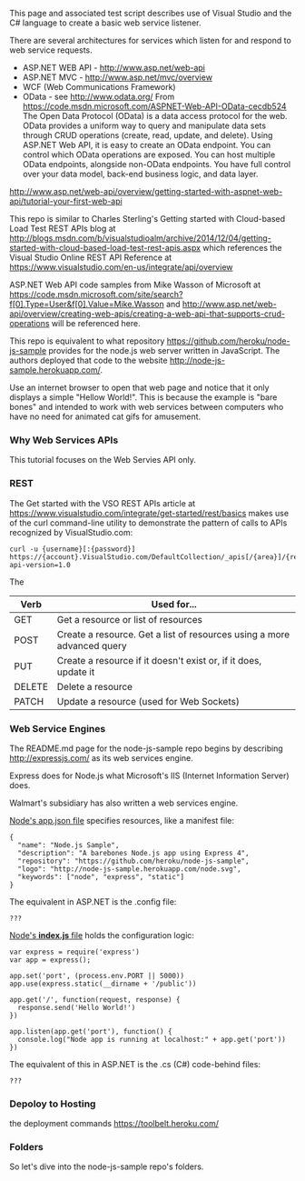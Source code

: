 This page and associated test script describes use of Visual Studio and the C# language to create a basic 
web service listener.

There are several architectures for services which listen for and respond to web service requests.

 * ASP.NET WEB API - http://www.asp.net/web-api
 * ASP.NET MVC - http://www.asp.net/mvc/overview
 * WCF (Web Communications Framework)
 * OData - see http://www.odata.org/
 From https://code.msdn.microsoft.com/ASPNET-Web-API-OData-cecdb524
 The Open Data Protocol (OData) is a data access protocol for the web. OData provides a uniform way to query and manipulate data sets through CRUD operations (create, read, update, and delete). Using ASP.NET Web API, it is easy to create an OData endpoint. You can control which OData operations are exposed. You can host multiple OData endpoints, alongside non-OData endpoints. You have full control over your data model, back-end business logic, and data layer.

http://www.asp.net/web-api/overview/getting-started-with-aspnet-web-api/tutorial-your-first-web-api

This repo is similar to Charles Sterling's
Getting started with Cloud-based Load Test REST APIs blog at
http://blogs.msdn.com/b/visualstudioalm/archive/2014/12/04/getting-started-with-cloud-based-load-test-rest-apis.aspx 
which references the Visual Studio Online REST API Reference at 
https://www.visualstudio.com/en-us/integrate/api/overview

ASP.NET Web API code samples from Mike Wasson of Microsoft at
https://code.msdn.microsoft.com/site/search?f[0].Type=User&f[0].Value=Mike.Wasson
and http://www.asp.net/web-api/overview/creating-web-apis/creating-a-web-api-that-supports-crud-operations
will be referenced here.

This repo is equivalent to what repository https://github.com/heroku/node-js-sample
provides for the node.js web server written in JavaScript. 
The authors deployed that code to the website http://node-js-sample.herokuapp.com/.

Use an internet browser to open that web page and 
notice that it only displays a simple "Hellow World!".
This is because the example is "bare bones" and intended to work with web services between computers 
who have no need for animated cat gifs for amusement.

### <a name="WebSvcs"> Why Web Services APIs</a>
This tutorial focuses on the Web Servies API only.


### <a name="REST"> REST</a>
The Get started with the VSO REST APIs article at
https://www.visualstudio.com/integrate/get-started/rest/basics
makes use of the curl command-line utility to demonstrate the pattern of calls to APIs recognized by VisualStudio.com:

```
curl -u {username}[:{password}] 
https://{account}.VisualStudio.com/DefaultCollection/_apis[/{area}]/{resource}?api-version=1.0
```

The 

| Verb	| Used for... |
|----|----|
|GET |	Get a resource or list of resources|
|POST	| Create a resource. Get a list of resources using a more advanced query|
|PUT |	Create a resource if it doesn't exist or, if it does, update it|
|DELETE	| Delete a resource |
|PATCH	| Update a resource (used for Web Sockets) |


### <a name="WebServer"> Web Service Engines</a>
The README.md page for the node-js-sample repo begins by describing 
http://expressjs.com/
as its web services engine. 

Express does for Node.js what Microsoft's IIS (Internet Information Server) does.

Walmart's subsidiary has also written a web services engine.

[Node's app.json file](https://github.com/heroku/node-js-sample/blob/master/app.json)
specifies resources, like a manifest file:

```
{
  "name": "Node.js Sample",
  "description": "A barebones Node.js app using Express 4",
  "repository": "https://github.com/heroku/node-js-sample",
  "logo": "http://node-js-sample.herokuapp.com/node.svg",
  "keywords": ["node", "express", "static"]
}
```

The equivalent in ASP.NET is the .config file:

```
???
```

[Node's **index.js** file](https://github.com/heroku/node-js-sample/blob/master/index.js) 
holds the configuration logic:

```
var express = require('express')
var app = express();

app.set('port', (process.env.PORT || 5000))
app.use(express.static(__dirname + '/public'))

app.get('/', function(request, response) {
  response.send('Hello World!')
})

app.listen(app.get('port'), function() {
  console.log("Node app is running at localhost:" + app.get('port'))
})
```

The equivalent of this in ASP.NET is the .cs (C#) code-behind files:

```
???
```


### <a name="Deploy2Hosting"> Depoloy to Hosting</a>

the deployment commands
https://toolbelt.heroku.com/


### <a name="Folders"> Folders</a>
So let's dive into the node-js-sample repo's folders.


